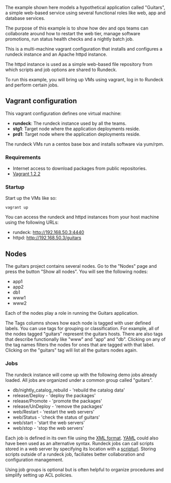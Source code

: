 The example shown here models a hypothetical application called
"Guitars", a simple web-based service using several functional roles
like web, app and database services.

The purpose of this example is to show how dev and ops teams can
collaborate around how to restart the web tier, manage software
promotions, run status health checks and a nightly batch job.

This is a multi-machine vagrant configuration that installs
and configures a rundeck instance and an Apache httpd instance.

The httpd instance is used as a simple web-based file
repository from which scripts and job options are shared to Rundeck. 

To run this example, you will bring up VMs using vagrant, log in 
to Rundeck and perform certain jobs.

## Vagrant configuration

This vagrant configuration defines one virtual machine:

* **rundeck**: The rundeck instance used by all the teams.
* **stg1**: Target node where the application deployments reside.
* **prd1**: Target node where the application deployments reside.

The rundeck VMs run a centos base box and installs software via yum/rpm.

### Requirements

* Internet access to download packages from public repositories.
* [Vagrant 1.2.2](http://downloads.vagrantup.com)

### Startup

Start up the VMs like so:

    vagrant up

You can access the rundeck and httpd instances from your host machine using the following URLs:

* rundeck: http://192.168.50.3:4440
* httpd: http://192.168.50.3/guitars


## Nodes

The guitars project contains several nodes. Go to the "Nodes" page and press the button
"Show all nodes". You will see the following nodes:

* app1
* app2
* db1
* www1
* www2

Each of the nodes play a role in running the Guitars application.

The Tags columns shows how each node is tagged with user defined
labels. You can use tags for grouping or classification.
For example, all of the nodes tagged "guitars" represent the
guitars hosts.
There are also tags that describe functionally like "www" and "app" and "db".
Clicking on any of the tag names filters the nodes for ones that are tagged with that label.
Clicking on the "guitars" tag will list all the guitars nodes again.



### Jobs

The rundeck instance will come up with the following demo jobs 
already loaded. All jobs are organized under a common group called "guitars".

- db/nightly_catalog_rebuild - 'rebuild the catalog data'
- release/Deploy - 'deploy the packages'
- release/Promote - 'promote the packages'
- release/UnDeploy - 'remove the packages'
- web/Restart - 'restart the web servers'
- web/Status - 'check the status of guitars'
- web/start - 'start the web servers'
- web/stop - 'stop the web servers'

Each job is defined in its own file using the 
[XML format](http://rundeck.org/docs/manpages/man5/job-v20.html). 
[YAML](http://rundeck.org/docs/manpages/man5/job-yaml-v12.html) could also have been used as an alternative syntax. Rundeck jobs can call
scripts stored in a web server by specifying its location with a 
[scripturl](http://rundeck.org/docs/manpages/man5/job-v20.html#script-sequence-step).
Storing scripts outside of a rundeck job, faciliates better collaboration
and configuration management.

Using job groups is optional but is often helpful to organize procedures
and simplify setting up ACL policies.
